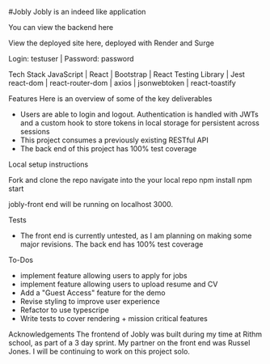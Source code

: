 #Jobly
Jobly is an indeed like application

You can view the backend here

View the deployed site here, deployed with Render and Surge

Login: testuser | Password: password

Tech Stack
JavaScript | React | Bootstrap | React Testing Library | Jest
react-dom | react-router-dom | axios | jsonwebtoken | react-toastify

Features
Here is an overview of some of the key deliverables

- Users are able to login and logout. Authentication is handled with JWTs and a custom hook to store tokens in local storage for persistent across sessions
- This project consumes a previously existing RESTful API
- The back end of this project has 100% test coverage

Local setup instructions

Fork and clone the repo
navigate into the your local repo
npm install
npm start

jobly-front end will be running on localhost 3000.


Tests
- The front end is currently untested, as I am planning on making some major revisions. The back end has 100% test coverage

To-Dos
- implement feature allowing users to apply for jobs
- implement feature allowing users to upload resume and CV
- Add a "Guest Access" feature for the demo
- Revise styling to improve user experience
- Refactor to use typescripe
- Write tests to cover rendering + mission critical features

Acknowledgements
The frontend of Jobly was built during my time at Rithm school, as part of a 3 day sprint. My partner on the front end was Russel Jones. I will be continuing to work on this project solo.


